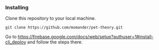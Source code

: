 ### Installing

Clone this repository to your local machine.

    git clone https://github.com/momander/pet-theory.git

Go to https://firebase.google.com/docs/web/setup?authuser=1#install-cli_deploy
and follow the steps there.

